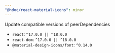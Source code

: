 ```yaml
---
"@hdoc/react-material-icons": minor
---
```


Update compatible versions of peerDependencies

- `react`: `^17.0.0 || ^18.0.0`
- `react-dom`: `^17.0.0 || ^18.0.0`
- `@material-design-icons/font`: `^0.14.0`
